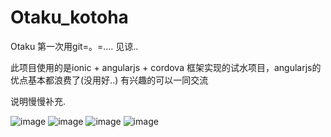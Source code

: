 # Otaku_kotoha
Otaku
第一次用git=。=.... 见谅..

此项目使用的是ionic + angularjs + cordova 框架实现的试水项目，angularjs的优点基本都浪费了(没用好..)
有兴趣的可以一同交流

说明慢慢补充. 


 ![image](https://github.com/Outdoorman/Otaku_kotoha/blob/master/Screenshots/Screenshot_2015-07-20-19-42-47.png)
 ![image](https://github.com/Outdoorman/Otaku_kotoha/blob/master/Screenshots/Screenshot_2015-07-20-19-42-59.png)
 ![image](https://github.com/Outdoorman/Otaku_kotoha/blob/master/Screenshots/Screenshot_2015-07-20-19-43-40.png)
 ![image](https://github.com/Outdoorman/Otaku_kotoha/blob/master/Screenshots/Screenshot_2015-07-20-19-43-49.png)
